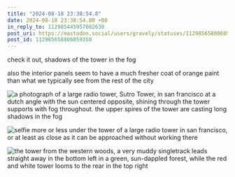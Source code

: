 ```yaml
---
title: "2024-08-18 23:38:54.8"
date: 2024-08-18 23:38:54.80 +00
in_reply_to: 112985445957082638
post_uri: https://mastodon.social/users/gravely/statuses/112985658806059350
post_id: 112985658806059350
---
```

check it out, shadows of the tower in the fog

also the interior panels seem to have a much fresher coat of orange paint than what we typically see from the rest of the city


![a photograph of a large radio tower, Sutro Tower, in san francisco at a dutch angle with the sun centered opposite, shining through the tower supports with fog throughout. the upper spires of the tower are casting long shadows in the fog](/images/112985657065702494.jpeg)

![selfie more or less under the tower of a large radio tower in san francisco, or at least as close as it can be approached without working there](/images/112985658195422729.jpeg)

![the tower from the western woods, a very muddy singletrack leads straight away in the bottom left in a green, sun-dappled forest, while the red and white tower looms to the rear in the top right](/images/112985658538090319.jpeg)

